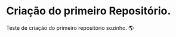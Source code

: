 # Criação do primeiro Repositório.

Teste de criação do primeiro repositório sozinho. :earth_americas:

